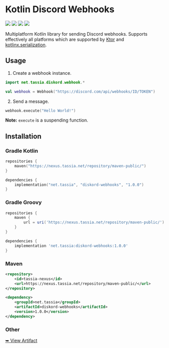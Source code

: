 # Kotlin Discord Webhooks

![](https://img.shields.io/github/license/TASSIA710/diskord-webhooks?label=License)
![](https://img.shields.io/github/v/release/TASSIA710/diskord-webhooks?label=Stable)
![](https://img.shields.io/github/v/release/TASSIA710/diskord-webhooks?label=Preview&include_prereleases)
![](https://img.shields.io/github/workflow/status/TASSIA710/diskord-webhooks/Build/main?label=Build)

Multiplatform Kotlin library for sending Discord webhooks. Supports effectively all platforms
which are supported by [Ktor](https://github.com/ktorio/ktor) and
[kotlinx.serialization](https://github.com/Kotlin/kotlinx.serialization).





## Usage

1. Create a webhook instance.

```kotlin
import net.tassia.diskord.webhook.*

val webhook = Webhook("https://discord.com/api/webhooks/ID/TOKEN")
```

2. Send a message.

```kotlin
webhook.execute("Hello World!")
```

**Note:** `execute` is a suspending function.





## Installation

### Gradle Kotlin

```kotlin
repositories {
    maven("https://nexus.tassia.net/repository/maven-public/")
}

dependencies {
    implementation("net.tassia", "diskord-webhooks", "1.0.0")
}
```

### Gradle Groovy

```groovy
repositories {
    maven {
        url = uri('https://nexus.tassia.net/repository/maven-public/')
    }
}

dependencies {
    implementation 'net.tassia:diskord-webhooks:1.0.0'
}
```

### Maven

```xml
<repository>
    <id>tassia-nexus</id>
    <url>https://nexus.tassia.net/repository/maven-public/</url>
</repository>
```
```xml
<dependency>
    <groupId>net.tassia</groupId>
    <artifactId>diskord-webhooks</artifactId>
    <version>1.0.0</version>
</dependency>
```

### Other

[➥ View Artifact](https://nexus.tassia.net/#browse/browse:maven-public:net/tassia/diskord-webhooks/1.0.0)
